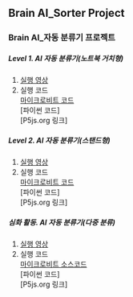## Brain AI_Sorter Project
### Brain AI_자동 분류기 프로젝트



##### Level 1. AI 자동 분류기(노트북 거치형)
1. [실행 영상](https://vimeo.com/showcase/brainaisorter)
2. 실행 코드<br>
   [마이크로비트 코드](https://makecode.microbit.org/_408AscRav14H) <br>
   [파이썬 코드] <br>
   [P5js.org 링크] <br>


##### Level 2. AI 자동 분류기(스탠드형)
1. [실행 영상](https://vimeo.com/showcase/brainaisorter)
2. 실행 코드<br>
   [마이크로비트 코드](https://makecode.microbit.org/_408AscRav14H) <br>
   [파이썬 코드] <br>
   [P5js.org 링크] <br>



##### 심화 활동. AI 자동 분류기(다중 분류)
1. [실행 영상](https://vimeo.com/showcase/brainaisorter)
2. 실행 코드<br>
   [마이크로비트 소스코드](https://makecode.microbit.org/_H96i8tgD2fD8) <br>
   [파이썬 코드] <br>
   [P5js.org 링크] <br>




